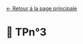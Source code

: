 [← Retour à la page principale](https://github.com/Cours-a-Ynov/TP-Linux/blob/main/README.md#-tp-linux)

# 🐧 TPn°3
